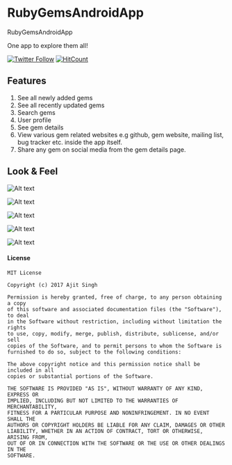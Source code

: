 # RubyGemsAndroidApp
RubyGemsAndroidApp

One app to explore them all!

[![Twitter Follow](https://img.shields.io/twitter/follow/Ajit5ingh.svg?style=social)](https://twitter.com/Ajit5ingh)
[![HitCount](http://hits.dwyl.io/ajitsing/RubyGemsAndroidApp.svg)](http://hits.dwyl.io/ajitsing/RubyGemsAndroidApp)


## Features

1. See all newly added gems
2. See all recently updated gems
3. Search gems
4. User profile
5. See gem details
6. View various gem related websites e.g github, gem website, mailing list, bug tracker etc. inside the app itself.
7. Share any gem on social media from the gem details page.

## Look & Feel

![Alt text](https://github.com/ajitsing/ScreenShots/blob/master/rubygems/rubygems_profile.png)

![Alt text](https://github.com/ajitsing/ScreenShots/blob/master/rubygems/rubygems_new.png)

![Alt text](https://github.com/ajitsing/ScreenShots/blob/master/rubygems/rubygems_search.png)

![Alt text](https://github.com/ajitsing/ScreenShots/blob/master/rubygems/rubygems_gem_details.png)

![Alt text](https://github.com/ajitsing/ScreenShots/blob/master/rubygems/rubygems_github.png)

#### License
```License
MIT License

Copyright (c) 2017 Ajit Singh

Permission is hereby granted, free of charge, to any person obtaining a copy
of this software and associated documentation files (the "Software"), to deal
in the Software without restriction, including without limitation the rights
to use, copy, modify, merge, publish, distribute, sublicense, and/or sell
copies of the Software, and to permit persons to whom the Software is
furnished to do so, subject to the following conditions:

The above copyright notice and this permission notice shall be included in all
copies or substantial portions of the Software.

THE SOFTWARE IS PROVIDED "AS IS", WITHOUT WARRANTY OF ANY KIND, EXPRESS OR
IMPLIED, INCLUDING BUT NOT LIMITED TO THE WARRANTIES OF MERCHANTABILITY,
FITNESS FOR A PARTICULAR PURPOSE AND NONINFRINGEMENT. IN NO EVENT SHALL THE
AUTHORS OR COPYRIGHT HOLDERS BE LIABLE FOR ANY CLAIM, DAMAGES OR OTHER
LIABILITY, WHETHER IN AN ACTION OF CONTRACT, TORT OR OTHERWISE, ARISING FROM,
OUT OF OR IN CONNECTION WITH THE SOFTWARE OR THE USE OR OTHER DEALINGS IN THE
SOFTWARE.
```
